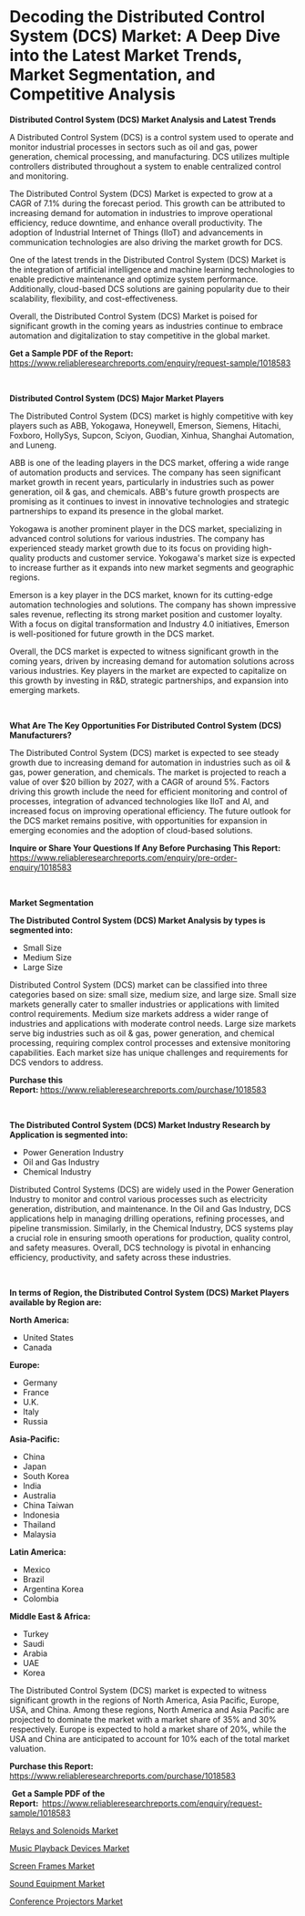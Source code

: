 <p><h1>Decoding the Distributed Control System (DCS) Market: A Deep Dive into the Latest Market Trends, Market Segmentation, and Competitive Analysis</h1></p><p><strong>Distributed Control System (DCS) Market Analysis and Latest Trends</strong></p>
<p><p>A Distributed Control System (DCS) is a control system used to operate and monitor industrial processes in sectors such as oil and gas, power generation, chemical processing, and manufacturing. DCS utilizes multiple controllers distributed throughout a system to enable centralized control and monitoring.</p><p>The Distributed Control System (DCS) Market is expected to grow at a CAGR of 7.1% during the forecast period. This growth can be attributed to increasing demand for automation in industries to improve operational efficiency, reduce downtime, and enhance overall productivity. The adoption of Industrial Internet of Things (IIoT) and advancements in communication technologies are also driving the market growth for DCS.</p><p>One of the latest trends in the Distributed Control System (DCS) Market is the integration of artificial intelligence and machine learning technologies to enable predictive maintenance and optimize system performance. Additionally, cloud-based DCS solutions are gaining popularity due to their scalability, flexibility, and cost-effectiveness.</p><p>Overall, the Distributed Control System (DCS) Market is poised for significant growth in the coming years as industries continue to embrace automation and digitalization to stay competitive in the global market.</p></p>
<p><strong>Get a Sample PDF of the Report:&nbsp;</strong> <a href="https://www.reliableresearchreports.com/enquiry/request-sample/1018583">https://www.reliableresearchreports.com/enquiry/request-sample/1018583</a></p>
<p>&nbsp;</p>
<p><strong>Distributed Control System (DCS) Major Market Players</strong></p>
<p><p>The Distributed Control System (DCS) market is highly competitive with key players such as ABB, Yokogawa, Honeywell, Emerson, Siemens, Hitachi, Foxboro, HollySys, Supcon, Sciyon, Guodian, Xinhua, Shanghai Automation, and Luneng. </p><p>ABB is one of the leading players in the DCS market, offering a wide range of automation products and services. The company has seen significant market growth in recent years, particularly in industries such as power generation, oil & gas, and chemicals. ABB's future growth prospects are promising as it continues to invest in innovative technologies and strategic partnerships to expand its presence in the global market.</p><p>Yokogawa is another prominent player in the DCS market, specializing in advanced control solutions for various industries. The company has experienced steady market growth due to its focus on providing high-quality products and customer service. Yokogawa's market size is expected to increase further as it expands into new market segments and geographic regions.</p><p>Emerson is a key player in the DCS market, known for its cutting-edge automation technologies and solutions. The company has shown impressive sales revenue, reflecting its strong market position and customer loyalty. With a focus on digital transformation and Industry 4.0 initiatives, Emerson is well-positioned for future growth in the DCS market.</p><p>Overall, the DCS market is expected to witness significant growth in the coming years, driven by increasing demand for automation solutions across various industries. Key players in the market are expected to capitalize on this growth by investing in R&D, strategic partnerships, and expansion into emerging markets.</p></p>
<p>&nbsp;</p>
<p><strong>What Are The Key Opportunities For Distributed Control System (DCS) Manufacturers?</strong></p>
<p><p>The Distributed Control System (DCS) market is expected to see steady growth due to increasing demand for automation in industries such as oil & gas, power generation, and chemicals. The market is projected to reach a value of over $20 billion by 2027, with a CAGR of around 5%. Factors driving this growth include the need for efficient monitoring and control of processes, integration of advanced technologies like IIoT and AI, and increased focus on improving operational efficiency. The future outlook for the DCS market remains positive, with opportunities for expansion in emerging economies and the adoption of cloud-based solutions.</p></p>
<p><strong>Inquire or Share Your Questions If Any Before Purchasing This Report:</strong> <a href="https://www.reliableresearchreports.com/enquiry/pre-order-enquiry/1018583">https://www.reliableresearchreports.com/enquiry/pre-order-enquiry/1018583</a></p>
<p>&nbsp;</p>
<p><strong>Market Segmentation</strong></p>
<p><strong>The Distributed Control System (DCS) Market Analysis by types is segmented into:</strong></p>
<p><ul><li>Small Size</li><li>Medium Size</li><li>Large Size</li></ul></p>
<p><p>Distributed Control System (DCS) market can be classified into three categories based on size: small size, medium size, and large size. Small size markets generally cater to smaller industries or applications with limited control requirements. Medium size markets address a wider range of industries and applications with moderate control needs. Large size markets serve big industries such as oil & gas, power generation, and chemical processing, requiring complex control processes and extensive monitoring capabilities. Each market size has unique challenges and requirements for DCS vendors to address.</p></p>
<p><strong>Purchase this Report:&nbsp;</strong><a href="https://www.reliableresearchreports.com/purchase/1018583">https://www.reliableresearchreports.com/purchase/1018583</a></p>
<p>&nbsp;</p>
<p><strong>The Distributed Control System (DCS) Market Industry Research by Application is segmented into:</strong></p>
<p><ul><li>Power Generation Industry</li><li>Oil and Gas Industry</li><li>Chemical Industry</li></ul></p>
<p><p>Distributed Control Systems (DCS) are widely used in the Power Generation Industry to monitor and control various processes such as electricity generation, distribution, and maintenance. In the Oil and Gas Industry, DCS applications help in managing drilling operations, refining processes, and pipeline transmission. Similarly, in the Chemical Industry, DCS systems play a crucial role in ensuring smooth operations for production, quality control, and safety measures. Overall, DCS technology is pivotal in enhancing efficiency, productivity, and safety across these industries.</p></p>
<p>&nbsp;</p>
<p><strong>In terms of Region, the Distributed Control System (DCS) Market Players available by Region are:</strong></p>
<p>
    <p> <strong> North America: </strong>
        <ul>
            <li>United States</li>
            <li>Canada</li>
        </ul>
        </p> 
    <p> <strong> Europe: </strong>
        <ul>
            <li>Germany</li>
            <li>France</li>
            <li>U.K.</li>
            <li>Italy</li>
            <li>Russia</li>
        </ul>
        </p> 
    <p> <strong> Asia-Pacific: </strong>
        <ul>
            <li>China</li>
            <li>Japan</li>
            <li>South Korea</li>
            <li>India</li>
            <li>Australia</li>
            <li>China Taiwan</li>
            <li>Indonesia</li>
            <li>Thailand</li>
            <li>Malaysia</li>
        </ul>
        </p> 
    <p> <strong> Latin America: </strong>
        <ul>
            <li>Mexico</li>
            <li>Brazil</li>
            <li>Argentina Korea</li>
            <li>Colombia</li>
        </ul>
        </p> 
    <p> <strong> Middle East & Africa: </strong>
        <ul>
            <li>Turkey</li>
            <li>Saudi</li>
            <li>Arabia</li>
            <li>UAE</li>
            <li>Korea</li>
        </ul>
    </p>
    </p>
<p><p>The Distributed Control System (DCS) market is expected to witness significant growth in the regions of North America, Asia Pacific, Europe, USA, and China. Among these regions, North America and Asia Pacific are projected to dominate the market with a market share of 35% and 30% respectively. Europe is expected to hold a market share of 20%, while the USA and China are anticipated to account for 10% each of the total market valuation.</p></p>
<p><strong>Purchase this Report: </strong><a href="https://www.reliableresearchreports.com/purchase/1018583">https://www.reliableresearchreports.com/purchase/1018583</a></p>
<p>&nbsp;<strong>Get a Sample PDF of the Report:&nbsp;&nbsp;</strong><a href="https://www.reliableresearchreports.com/enquiry/request-sample/1018583">https://www.reliableresearchreports.com/enquiry/request-sample/1018583</a></p>
<p><strong></strong></p>
<p><p><a href="https://medium.com/@shanatromp/relays-and-solenoids-market-exploring-market-share-market-trends-and-future-growth-5e61e18875af">Relays and Solenoids Market</a></p><p><a href="https://medium.com/@shanatromp/music-playback-devices-market-outlook-industry-overview-and-forecast-2024-to-2031-7864c43f4946">Music Playback Devices Market</a></p><p><a href="https://medium.com/@shanatromp/screen-frames-market-furnishes-information-on-market-share-market-trends-and-market-growth-624a8965072c">Screen Frames Market</a></p><p><a href="https://medium.com/@shanatromp/sound-equipment-market-report-reveals-the-latest-trends-and-growth-opportunities-of-this-market-de0c5316c9f1">Sound Equipment Market</a></p><p><a href="https://medium.com/@shanatromp/conference-projectors-market-size-and-market-trends-complete-industry-overview-2024-to-2031-3cb7bfff8519">Conference Projectors Market</a></p></p>